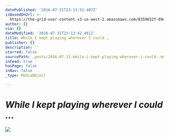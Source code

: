 ```yaml
---
datePublished: '2016-07-31T23:13:51.407Z'
isBasedOnUrl: >-
  https://the-grid-user-content.s3-us-west-2.amazonaws.com/8359652f-89d5-4a3a-a98c-8e51d11d1be1.jpg
author: []
via: {}
dateModified: '2016-07-31T23:13:42.461Z'
title: While I kept playing wherever I could …
publisher: {}
description: ''
starred: false
sourcePath: _posts/2016-07-31-while-i-kept-playing-wherever-i-could-.md
inFeed: true
hasPage: false
inNav: false
_type: MediaObject

---
```

# _While I kept playing wherever I could ..._
![](https://the-grid-user-content.s3-us-west-2.amazonaws.com/8359652f-89d5-4a3a-a98c-8e51d11d1be1.jpg)